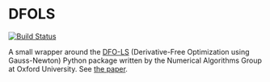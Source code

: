 # DFOLS

[![Build Status](https://travis-ci.com/QuantEcon/DFOLS.jl.svg?branch=master)](https://travis-ci.com/QuantEcon/DFOLS.jl)

A small wrapper around the [DFO-LS](https://numericalalgorithmsgroup.github.io/dfols) (Derivative-Free Optimization using Gauss-Newton) Python package written by the Numerical Algorithms Group at Oxford University. See [the paper](https://arxiv.org/abs/1804.00154).

